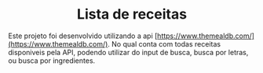<h1 align="center">
  Lista de receitas
</h1>

Este projeto foi desenvolvido utilizando a api [https://www.themealdb.com/](https://www.themealdb.com/). No qual conta com todas receitas disponiveis pela API, podendo utilizar do input de busca, busca por letras, ou busca por ingredientes.